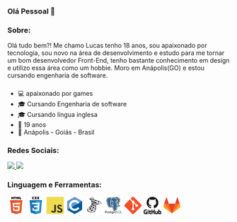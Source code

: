 
### Olá Pessoal 👋

### Sobre:
Olá tudo bem?! Me chamo Lucas tenho 18 anos, sou apaixonado por tecnologia, sou novo na área de desenvolvimento e estudo para me tornar um bom desenvolvedor Front-End, tenho bastante conhecimento em design e utilizo essa área como um hobbie. Moro em Anápolis(GO) e estou cursando engenharia de software.
           

###

- 💻 apaixonado por games
- 🎓 Cursando Engenharia de software
- 🎓 Cursando língua inglesa 
- 🎉 19 anos
- 📌 Anápolis - Goiás - Brasil

### Redes Sociais:


  <a href="https://www.linkedin.com/in/lucas-evangelista-09a486190/" alt="Linkedin">
    <img src="https://img.shields.io/badge/LinkedIn-0077B5?style=for-the-badge&logo=linkedin&logoColor=white" />
  </a>
  
  <a href="https://www.instagram.com/lucas_evangelistaf/" alt="Instagram">
    <img src="https://img.shields.io/badge/Instagram-E4405F?style=for-the-badge&logo=instagram&logoColor=white"/>
  </a>

</br>

### Linguagem e Ferramentas:

<img src="https://raw.githubusercontent.com/devicons/devicon/master/icons/html5/html5-original-wordmark.svg" alt="html" width="40" height="40" style="max-width:100%;"></img>
<img src="https://raw.githubusercontent.com/devicons/devicon/master/icons/css3/css3-original-wordmark.svg" alt="css" width="40" height="40" style="max-width:100%;"></img>
<img src="https://raw.githubusercontent.com/devicons/devicon/master/icons/javascript/javascript-original.svg" alt="js" width="40" height="40" style="max-width:100%;"></img>
<img src="https://raw.githubusercontent.com/devicons/devicon/master/icons/c/c-original.svg" alt="js" width="40" height="40" style="max-width:100%;"></img>
<img src="https://raw.githubusercontent.com/devicons/devicon/master/icons/microsoftsqlserver/microsoftsqlserver-plain.svg" alt="js" width="40" height="40" style="max-width:100%;"></img>
<img src="https://raw.githubusercontent.com/devicons/devicon/master/icons/postgresql/postgresql-original-wordmark.svg" alt="js" width="40" height="40" style="max-width:100%;"></img>
<img src="https://raw.githubusercontent.com/devicons/devicon/master/icons/git/git-original.svg" alt="js" width="40" height="40" style="max-width:100%;"></img>
<img src="https://raw.githubusercontent.com/devicons/devicon/master/icons/github/github-original-wordmark.svg" alt="js" width="40" height="40" style="max-width:100%;"></img>
<img src="https://raw.githubusercontent.com/devicons/devicon/master/icons/gitlab/gitlab-original.svg" alt="js" width="40" height="40" style="max-width:100%;"></img>

<!--
**LucasEvanglg/LucasEvanglg** is a ✨ _special_ ✨ repository because its `README.md` (this file) appears on your GitHub profile.

Here are some ideas to get you started:

- 🔭 I’m currently working on ...
- 🌱 I’m currently learning ...
- 👯 I’m looking to collaborate on ...
- 🤔 I’m looking for help with ...
- 💬 Ask me about ...
- 📫 How to reach me: ...
- 😄 Pronouns: ...
- ⚡ Fun fact: ...
-->
